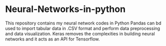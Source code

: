 # Neural-Networks-in-python
This repository contains my neural network codes in Python
Pandas can bd used to import tabular data in .CSV format and perform data preprocessing and data visualization.
Keras removes the complexities in building neural networks  and it acts as an API for Tensorflow.
